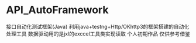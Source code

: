 # API_AutoFramework
接口自动化测试框架(Java)
利用java+testng+Http/OKhttp3的框架搭建的自动化处理工具
数据驱动用的是jxl的exccel工具类实现读取
个人初期作品 仅供参考借鉴
